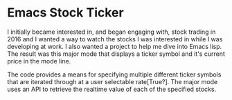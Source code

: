 # Emacs Stock Ticker

I initially became interested in, and began engaging with, stock trading in 2016 and I wanted a way to watch the stocks I was interested in while I was developing at work. I also wanted a project to help me dive into Emacs lisp. The result was this major mode that displays a ticker symbol and it's current price in the mode line.

The code provides a means for specifying multiple different ticker symbols that are iterated through at a user selectable rate[True?]. The major mode uses an API to retrieve the realtime value of each of the specified stocks.
